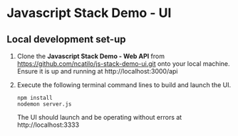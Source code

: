 # Javascript Stack Demo - UI

## Local development set-up

1.  Clone the **Javascript Stack Demo - Web API** from https://github.com/ncatilo/js-stack-demo-ui.git onto your local machine.  Ensure it is up and running at http://localhost:3000/api

2.  Execute the following terminal command lines to build and launch the UI.

    ```
    npm install
    nodemon server.js
    ```

    The UI should launch and be operating without errors at http://localhost:3333
